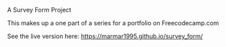 A Survey Form Project

This makes up a one part of a series for a portfolio on Freecodecamp.com

See the live version here: https://marmar1995.github.io/survey_form/


